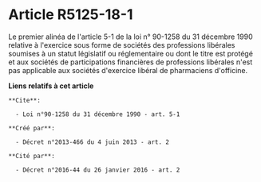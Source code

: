 # Article R5125-18-1

Le premier alinéa de l'article 5-1 de la loi n° 90-1258 du 31 décembre 1990 relative à l'exercice sous forme de sociétés des
professions libérales soumises à un statut législatif ou réglementaire ou dont le titre est protégé et aux sociétés de
participations financières de professions libérales n'est pas applicable aux sociétés d'exercice libéral de pharmaciens
d'officine.

**Liens relatifs à cet article**

	**Cite**:

	  - Loi n°90-1258 du 31 décembre 1990 - art. 5-1

	**Créé par**:

	  - Décret n°2013-466 du 4 juin 2013 - art. 2

	**Cité par**:

	  - Décret n°2016-44 du 26 janvier 2016 - art. 2
